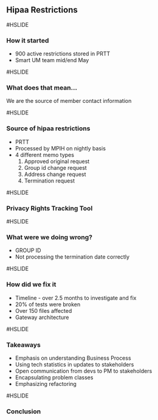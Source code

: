 ## Hipaa Restrictions


#HSLIDE

### How it started 
 * 900 active restrictions stored in PRTT
 * Smart UM team mid/end May

#HSLIDE

### What does that mean... 
  We are the source of member contact information 

#HSLIDE

### Source of hipaa restrictions
 
 * PRTT
 * Processed by MPIH on nightly basis
 * 4 different memo types
    1. Approved original request
    2. Group id change request
    3. Address change request
    4. Termination request


#HSLIDE
### Privacy Rights Tracking Tool


#HSLIDE
### What were we doing wrong?
 * GROUP ID
 * Not processing the termination date correctly 

#HSLIDE
### How did we fix it
 * Timeline - over 2.5 months to investigate and fix
 * 20% of tests were broken
 * Over 150 files affected
 * Gateway architecture
 
#HSLIDE
### Takeaways
 * Emphasis on understanding Business Process
 * Using tech statistics in updates to stakeholders
 * Open communication from devs to PM to stakeholders
 * Encapsulating problem classes
 * Emphasizing refactoring

#HSLIDE
### Conclusion
 
 



